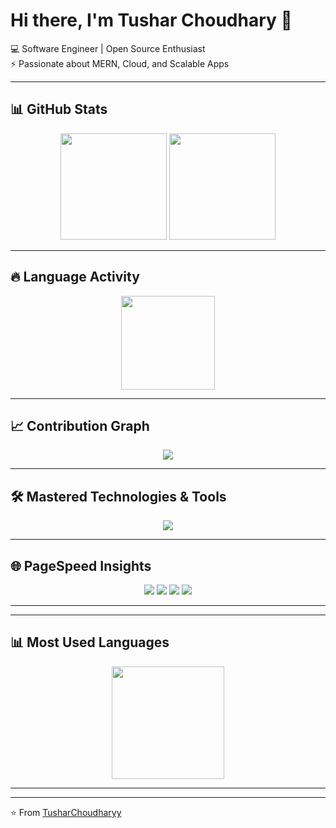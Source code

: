 # Hi there, I'm Tushar Choudhary 👋  

💻 Software Engineer | Open Source Enthusiast  
⚡ Passionate about MERN, Cloud, and Scalable Apps  

---

## 📊 GitHub Stats
<p align="center">
  <img src="https://github-readme-stats.vercel.app/api?username=TusharChoudharyy&show_icons=true&theme=dark&hide_border=true" height="170" />
  <img src="https://github-readme-streak-stats.herokuapp.com/?user=TusharChoudharyy&theme=dark&hide_border=true" height="170" />
</p>

---

## 🔥 Language Activity
<p align="center">
  <img src="https://github-readme-stats.vercel.app/api/top-langs/?username=TusharChoudharyy&layout=compact&theme=dark&hide_border=true" height="150" />
</p>

---

## 📈 Contribution Graph
<p align="center">
  <img src="https://github-readme-activity-graph.vercel.app/graph?username=TusharChoudharyy&theme=react-dark&hide_border=true" />
</p>

---

## 🛠️ Mastered Technologies & Tools
<p align="center">
  <img src="https://skillicons.dev/icons?i=js,ts,react,nodejs,express,mongodb,python,java,html,css,tailwind,docker,git,github,linux,vscode,aws" />
</p>

---

## 🌐 PageSpeed Insights
<p align="center">
  <img src="https://img.shields.io/badge/Performance-100-brightgreen?style=for-the-badge" />
  <img src="https://img.shields.io/badge/Accessibility-100-brightgreen?style=for-the-badge" />
  <img src="https://img.shields.io/badge/Best%20Practices-100-brightgreen?style=for-the-badge" />
  <img src="https://img.shields.io/badge/SEO-100-brightgreen?style=for-the-badge" />
</p>

---



---

## 📊 Most Used Languages
<p align="center">
  <img src="https://github-readme-stats.vercel.app/api/top-langs/?username=TusharChoudharyy&layout=donut&theme=dark&hide_border=true" height="180" />
</p>

---


---

⭐ From [TusharChoudharyy](https://github.com/TusharChoudharyy)
